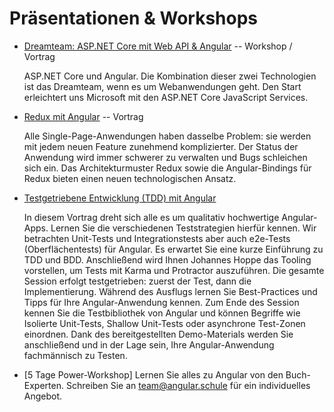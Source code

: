 # Präsentationen & Workshops

* [Dreamteam: ASP.NET Core mit Web API & Angular](angular_dotnetcore) -- Workshop / Vortrag

  ASP.NET Core und Angular. Die Kombination dieser zwei Technologien ist das Dreamteam, wenn es um Webanwendungen geht.
  Den Start erleichtert uns Microsoft mit den ASP.NET Core JavaScript Services. 


* [Redux mit Angular](https://docs.google.com/presentation/d/15baFhy7Bm-UYXpj6q1qz5PyWb70-qwWXPdpYJtamnfY/) -- Vortrag

  Alle Single-Page-Anwendungen haben dasselbe Problem: sie werden mit jedem neuen Feature zunehmend komplizierter.
  Der Status der Anwendung wird immer schwerer zu verwalten und Bugs schleichen sich ein.
  Das Architekturmuster Redux sowie die Angular-Bindings für Redux bieten einen neuen technologischen Ansatz.

* [Testgetriebene Entwicklung (TDD) mit Angular](angular_tdd)

  In diesem Vortrag dreht sich alle es um qualitativ hochwertige Angular-Apps. Lernen Sie die verschiedenen Teststrategien hierfür kennen. Wir betrachten Unit-Tests und Integrationstests aber auch e2e-Tests (Oberflächentests) für Angular. Es erwartet Sie eine kurze Einführung zu TDD und BDD. Anschließend wird Ihnen Johannes Hoppe das Tooling vorstellen, um Tests mit Karma und Protractor auszuführen. Die gesamte Session erfolgt testgetrieben: zuerst der Test, dann die Implementierung. Während des Ausflugs lernen Sie Best-Practices und Tipps für Ihre Angular-Anwendung kennen. Zum Ende des Session kennen Sie die Testbibliothek von Angular und können Begriffe wie Isolierte Unit-Tests, Shallow Unit-Tests oder asynchrone Test-Zonen einordnen. Dank des bereitgestellten Demo-Materials werden Sie anschließend und in der Lage sein, Ihre Angular-Anwendung fachmännisch zu Testen.
	
* [5 Tage Power-Workshop]
  Lernen Sie alles zu Angular von den Buch-Experten. Schreiben Sie an team@angular.schule für ein individuelles Angebot.